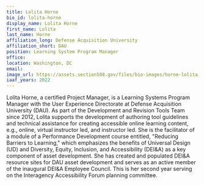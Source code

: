 ```yaml
---
title: Lolita Horne
bio_id: lolita-horne
display_name: Lolita Horne
first_name: Lolita
last_name: Horne
affiliation_long: Defense Acquisition University
affiliation_short: DAU
position: Learning System Program Manager
office: 
location: Washington, DC
email: 
image_url: https://assets.section508.gov/files/bio-images/horne-lolita.png
iaaf_years: 2022
---
```

Lolita Horne, a certified Project Manager, is a Learning Systems Program Manager with the User Experience Directorate at Defense Acquisition University (DAU). As part of the Development and Revision Tools Team since 2012, Lolita supports the development of authoring tool guidelines and technical assistance for creating accessible online learning content, e.g., online, virtual instructor led, and instructor led. She is the facilitator of a module of a Performance Development course entitled, "Reducing Barriers to Learning," which emphasizes the benefits of Universal Design (UD) and Diversity, Equity, Inclusion, and Accessibility (DEI&A) as a key component of asset development. She has created and populated DEI&A resource sites for DAU asset development and serves as an active member of the inaugural DEI&A Employee Council. This is her second year serving on the Interagency Accessibility Forum planning committee.